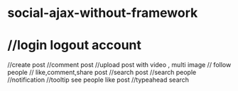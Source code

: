 # social-ajax-without-framework
# //login logout account
//create post
//comment post
//upload post with video , multi image 
// follow people
// like,comment,share post
//search post 
//search people
//notification
//tooltip see people like post
//typeahead search 
